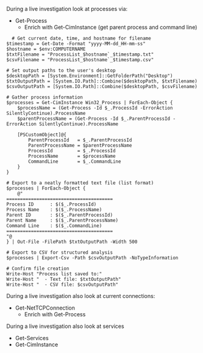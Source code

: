 During a live investigation look at processes via:
* Get-Process
  * Enrich with Get-CimInstance (get parent process and command line)
```
  # Get current date, time, and hostname for filename
$timestamp = Get-Date -Format "yyyy-MM-dd_HH-mm-ss"
$hostname = $env:COMPUTERNAME
$txtFilename = "ProcessList_$hostname`_$timestamp.txt"
$csvFilename = "ProcessList_$hostname`_$timestamp.csv"

# Set output paths to the user's desktop
$desktopPath = [System.Environment]::GetFolderPath("Desktop")
$txtOutputPath = [System.IO.Path]::Combine($desktopPath, $txtFilename)
$csvOutputPath = [System.IO.Path]::Combine($desktopPath, $csvFilename)

# Gather process information
$processes = Get-CimInstance Win32_Process | ForEach-Object {
    $processName = (Get-Process -Id $_.ProcessId -ErrorAction SilentlyContinue).ProcessName
    $parentProcessName = (Get-Process -Id $_.ParentProcessId -ErrorAction SilentlyContinue).ProcessName

    [PSCustomObject]@{
        ParentProcessId   = $_.ParentProcessId
        ParentProcessName = $parentProcessName
        ProcessId         = $_.ProcessId
        ProcessName       = $processName
        CommandLine       = $_.CommandLine
    }
}

# Export to a neatly formatted text file (list format)
$processes | ForEach-Object {
    @"
=======================================
Process ID      : $($_.ProcessId)
Process Name    : $($_.ProcessName)
Parent ID       : $($_.ParentProcessId)
Parent Name     : $($_.ParentProcessName)
Command Line    : $($_.CommandLine)
=======================================
"@
} | Out-File -FilePath $txtOutputPath -Width 500

# Export to CSV for structured analysis
$processes | Export-Csv -Path $csvOutputPath -NoTypeInformation

# Confirm file creation
Write-Host "Process list saved to:"
Write-Host "  - Text file: $txtOutputPath"
Write-Host "  - CSV file: $csvOutputPath"
```

During a live investigation also look at current connections:
* Get-NetTCPConnection
  * Enrich with Get-Process

During a live investigation also look at services
* Get-Services
* Get-CimInstance
